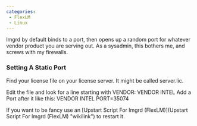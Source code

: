 ```yaml
---
categories:
 - FlexLM
 - Linux
---
```

lmgrd by default binds to a port, then opens up a random port for
whatever vendor product you are serving out. As a sysadmin, this bothers
me, and screws with my firewalls.

### Setting A Static Port

Find your license file on your license server. It might be called
server.lic.

Edit the file and look for a line starting with VENDOR: VENDOR INTEL Add
a Port after it like this: VENDOR INTEL PORT=35074

If you want to be fancy use an [Upstart Script For lmgrd
(FlexLM)](Upstart Script For lmgrd (FlexLM) "wikilink") to restart it.


